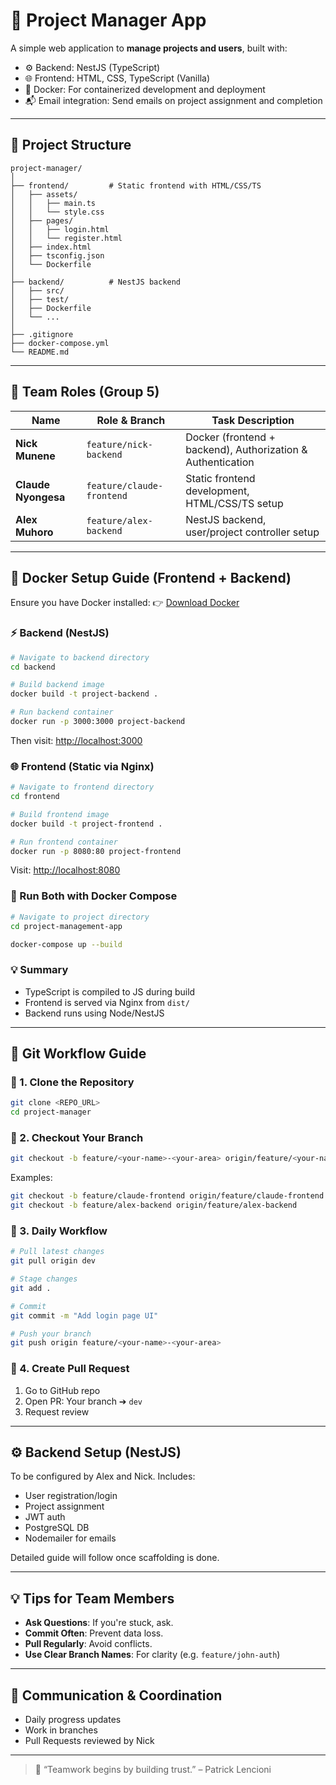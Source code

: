 # 🚀 Project Manager App

A simple web application to **manage projects and users**, built with:

* ⚙️ Backend: NestJS (TypeScript)
* 🌐 Frontend: HTML, CSS, TypeScript (Vanilla)
* 🐳 Docker: For containerized development and deployment
* 📬 Email integration: Send emails on project assignment and completion

---

## 📁 Project Structure

```
project-manager/
│
├── frontend/         # Static frontend with HTML/CSS/TS
│   ├── assets/
│   │   ├── main.ts
│   │   └── style.css
│   ├── pages/
│   │   ├── login.html
│   │   └── register.html
│   ├── index.html
│   ├── tsconfig.json
│   └── Dockerfile
│
├── backend/          # NestJS backend
│   ├── src/
│   ├── test/
│   ├── Dockerfile
│   └── ...
│
├── .gitignore
├── docker-compose.yml
└── README.md
```

---

## 👥 Team Roles (Group 5)

| Name                | Role & Branch               | Task Description                                     |
| ------------------- | --------------------------- | ---------------------------------------------------- |
| **Nick Munene**     | `feature/nick-backend` | Docker (frontend + backend), Authorization & Authentication |
| **Claude Nyongesa** | `feature/claude-frontend`   | Static frontend development, HTML/CSS/TS setup       |
| **Alex Muhoro**     | `feature/alex-backend`      | NestJS backend, user/project controller setup        |

---

## 🐳 Docker Setup Guide (Frontend + Backend)

Ensure you have Docker installed:
👉 [Download Docker](https://www.docker.com/products/docker-desktop)

### ⚡ Backend (NestJS)

```bash
# Navigate to backend directory
cd backend

# Build backend image
docker build -t project-backend .

# Run backend container
docker run -p 3000:3000 project-backend
```

Then visit: [http://localhost:3000](http://localhost:3000)

### 🌐 Frontend (Static via Nginx)

```bash
# Navigate to frontend directory
cd frontend

# Build frontend image
docker build -t project-frontend .

# Run frontend container
docker run -p 8080:80 project-frontend
```

Visit: [http://localhost:8080](http://localhost:8080)

### 🧩 Run Both with Docker Compose
```bash
# Navigate to project directory
cd project-management-app

docker-compose up --build                                              
```


### 💡 Summary

* TypeScript is compiled to JS during build
* Frontend is served via Nginx from `dist/`
* Backend runs using Node/NestJS

---

## 🔧 Git Workflow Guide

### 📌 1. Clone the Repository

```bash
git clone <REPO_URL>
cd project-manager
```

### 📌 2. Checkout Your Branch

```bash
git checkout -b feature/<your-name>-<your-area> origin/feature/<your-name>-<your-area>
```

Examples:

```bash
git checkout -b feature/claude-frontend origin/feature/claude-frontend
git checkout -b feature/alex-backend origin/feature/alex-backend
```

### 📌 3. Daily Workflow

```bash
# Pull latest changes
git pull origin dev

# Stage changes
git add .

# Commit
git commit -m "Add login page UI"

# Push your branch
git push origin feature/<your-name>-<your-area>
```

### 📌 4. Create Pull Request

1. Go to GitHub repo
2. Open PR: Your branch ➔ `dev`
3. Request review

---

## ⚙️ Backend Setup (NestJS)

To be configured by Alex and Nick. Includes:

* User registration/login
* Project assignment
* JWT auth
* PostgreSQL DB
* Nodemailer for emails

Detailed guide will follow once scaffolding is done.

---

## 💡 Tips for Team Members

* **Ask Questions**: If you're stuck, ask.
* **Commit Often**: Prevent data loss.
* **Pull Regularly**: Avoid conflicts.
* **Use Clear Branch Names**: For clarity (e.g. `feature/john-auth`)

---

## 📩 Communication & Coordination

* Daily progress updates
* Work in branches
* Pull Requests reviewed by Nick

---

> 🧠 “Teamwork begins by building trust.” – Patrick Lencioni
